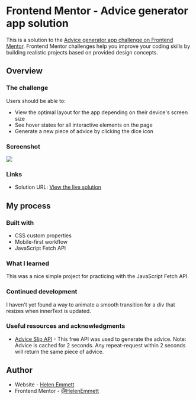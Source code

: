 # Frontend Mentor - Advice generator app solution

This is a solution to the [Advice generator app challenge on Frontend Mentor](https://www.frontendmentor.io/challenges/advice-generator-app-QdUG-13db). Frontend Mentor challenges help you improve your coding skills by building realistic projects based on provided design concepts.

## Overview

### The challenge

Users should be able to:

- View the optimal layout for the app depending on their device's screen size
- See hover states for all interactive elements on the page
- Generate a new piece of advice by clicking the dice icon

### Screenshot

![](./screenshot.jpg)


### Links

- Solution URL: [View the live solution](https://helenemmett.github.io/fem-advice-generator-app/) 


## My process

### Built with

- CSS custom properties
- Mobile-first workflow
- JavaScript Fetch API

### What I learned

This was a nice simple project for practicing with the JavaScript Fetch API.

### Continued development

I haven't yet found a way to animate a smooth transition for a div that resizes when innerText is updated.

### Useful resources and acknowledgments

- [Advice Slip API](https://api.adviceslip.com) - This free API was used to generate the advice. Note: Advice is cached for 2 seconds. Any repeat-request within 2 seconds will return the same piece of advice.


## Author

- Website - [Helen Emmett](https://helenemmett.co.nz/) 
- Frontend Mentor - [@HelenEmmett](https://www.frontendmentor.io/profile/HelenEmmett) 
